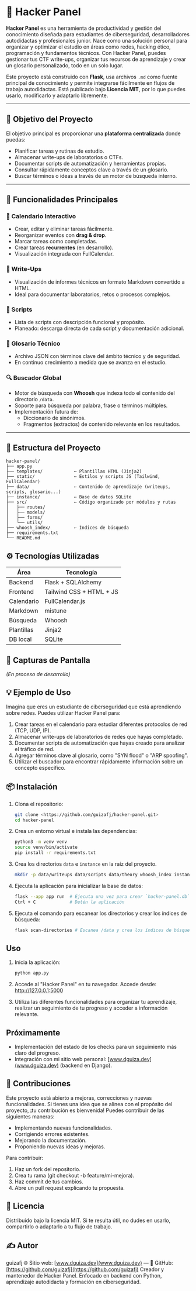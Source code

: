 # 🧠 Hacker Panel

**Hacker Panel** es una herramienta de productividad y gestión del conocimiento diseñada para estudiantes de ciberseguridad, desarrolladores autodidactas y profesionales junior. Nace como una solución personal para organizar y optimizar el estudio en áreas como redes, hacking ético, programación y fundamentos técnicos. Con Hacker Panel, puedes gestionar tus CTF write-ups, organizar tus recursos de aprendizaje y crear un glosario personalizado, todo en un solo lugar.

Este proyecto está construido con **Flask**, usa archivos `.md` como fuente principal de conocimiento y permite integrarse fácilmente en flujos de trabajo autodidactas. Está publicado bajo **Licencia MIT**, por lo que puedes usarlo, modificarlo y adaptarlo libremente.

---

## 🎯 Objetivo del Proyecto

El objetivo principal es proporcionar una **plataforma centralizada** donde puedas:

- Planificar tareas y rutinas de estudio.
- Almacenar write-ups de laboratorios o CTFs.
- Documentar scripts de automatización y herramientas propias.
- Consultar rápidamente conceptos clave a través de un glosario.
- Buscar términos o ideas a través de un motor de búsqueda interno.

---

## 🚀 Funcionalidades Principales

### 📆 Calendario Interactivo

- Crear, editar y eliminar tareas fácilmente.
- Reorganizar eventos con **drag & drop**.
- Marcar tareas como completadas.
- Crear tareas **recurrentes** (en desarrollo).
- Visualización integrada con FullCalendar.

### 📝 Write-Ups

- Visualización de informes técnicos en formato Markdown convertido a HTML.
- Ideal para documentar laboratorios, retos o procesos complejos.

### 🐍 Scripts

- Lista de scripts con descripción funcional y propósito.
- Planeado: descarga directa de cada script y documentación adicional.

### 📖 Glosario Técnico

- Archivo JSON con términos clave del ámbito técnico y de seguridad.
- En continuo crecimiento a medida que se avanza en el estudio.

### 🔍 Buscador Global

- Motor de búsqueda con **Whoosh** que indexa todo el contenido del directorio `/data`.
- Soporte para búsqueda por palabra, frase o términos múltiples.
- Implementación futura de:
  - Diccionario de sinónimos.
  - Fragmentos (extractos) de contenido relevante en los resultados.

---

## 🧱 Estructura del Proyecto

```plaintext
hacker-panel/
├── app.py
├── templates/            ← Plantillas HTML (Jinja2)
├── static/               ← Estilos y scripts JS (Tailwind, FullCalendar)
├── data/                 ← Contenido de aprendizaje (writeups, scripts, glosario...)
├── instance/             ← Base de datos SQLite
├── src/                  ← Código organizado por módulos y rutas
│   ├── routes/
│   ├── models/
│   ├── forms/
│   └── utils/
├── whoosh_index/         ← Índices de búsqueda
├── requirements.txt
└── README.md
```

## ⚙️ Tecnologías Utilizadas

| Área       | Tecnología                 |
| ---------- | -------------------------- |
| Backend    | Flask + SQLAlchemy         |
| Frontend   | Tailwind CSS + HTML + JS   |
| Calendario | FullCalendar.js            |
| Markdown   | mistune                    |
| Búsqueda   | Whoosh                     |
| Plantillas | Jinja2                     |
| DB local   | SQLite                     |

## 📸 Capturas de Pantalla
_(En proceso de desarrollo)_

## 💡 Ejemplo de Uso

Imagina que eres un estudiante de ciberseguridad que está aprendiendo sobre redes. Puedes utilizar Hacker Panel para:

1.  Crear tareas en el calendario para estudiar diferentes protocolos de red (TCP, UDP, IP).
2.  Almacenar write-ups de laboratorios de redes que hayas completado.
3.  Documentar scripts de automatización que hayas creado para analizar el tráfico de red.
4.  Agregar términos clave al glosario, como "SYN flood" o "ARP spoofing".
5.  Utilizar el buscador para encontrar rápidamente información sobre un concepto específico.

## 📦 Instalación

1.  Clona el repositorio:

    ```bash
    git clone <https://github.com/guizafj/hacker-panel.git>
    cd hacker-panel
    ```

2.  Crea un entorno virtual e instala las dependencias:

    ```bash
    python3 -m venv venv
    source venv/bin/activate
    pip install -r requirements.txt
    ```

3.  Crea los directorios `data` e `instance` en la raíz del proyecto.

    ```bash
    mkdir -p data/writeups data/scripts data/theory whoosh_index instance
    ```

4.  Ejecuta la aplicación para inicializar la base de datos:

    ```bash
    flask --app app run  # Ejecuta una vez para crear `hacker-panel.db`
    Ctrl + C             # Detén la aplicación
    ```

5.  Ejecuta el comando para escanear los directorios y crear los índices de búsqueda:

    ```bash
    flask scan-directories # Escanea /data y crea los índices de búsqueda
    ```

## Uso

1.  Inicia la aplicación:

    ```bash
    python app.py
    ```

2.  Accede al "Hacker Panel" en tu navegador.
    Accede desde: http://127.0.0.1:5000

3.  Utiliza las diferentes funcionalidades para organizar tu aprendizaje, realizar un seguimiento de tu progreso y acceder a información relevante.

## Próximamente

*   Implementación del estado de los checks para un seguimiento más claro del progreso.
*   Integración con mi sitio web personal: [www.dguiza.dev](www.dguiza.dev) (backend en Django).

## 🤝 Contribuciones

Este proyecto está abierto a mejoras, correcciones y nuevas funcionalidades. Si tienes una idea que se alinea con el propósito del proyecto, ¡tu contribución es bienvenida! Puedes contribuir de las siguientes maneras:

*   Implementando nuevas funcionalidades.
*   Corrigiendo errores existentes.
*   Mejorando la documentación.
*   Proponiendo nuevas ideas y mejoras.

Para contribuir:

1.  Haz un fork del repositorio.
2.  Crea tu rama (git checkout -b feature/mi-mejora).
3.  Haz commit de tus cambios.
4.  Abre un pull request explicando tu propuesta.

## 📜 Licencia

Distribuido bajo la licencia MIT. Si te resulta útil, no dudes en usarlo, compartirlo o adaptarlo a tu flujo de trabajo.

## ✍️ Autor

guizafj
🌐 Sitio web: [www.dguiza.dev](www.dguiza.dev) — 🐙 GitHub: [https://github.com/guizafj](https://github.com/guizafj)
Creador y mantenedor de Hacker Panel. Enfocado en backend con Python, aprendizaje autodidacta y formación en ciberseguridad.
